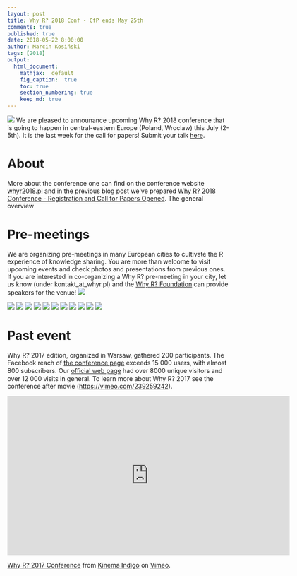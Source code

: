 ```yaml
---
layout: post
title: Why R? 2018 Conf - CfP ends May 25th
comments: true
published: true
date: 2018-05-22 8:00:00
author: Marcin Kosiński
tags: [2018]
output:
  html_document:
    mathjax:  default
    fig_caption:  true
    toc: true
    section_numbering: true
    keep_md: true
---
```


<img src="https://whyr2018.github.io/WhyR2018/img/bg/europe2_mapa_kwiecien_light.jpg" class="fit image"> We are pleased to announance upcoming Why R? 2018 conference that is going to happen in central-eastern Europe (Poland, Wroclaw) this July (2-5th). It is the last week for the call for papers! Submit your talk [here](https://docs.google.com/forms/d/e/1FAIpQLScuvHZO8MRHRWd9h6dZWoGQBwMsQ9Ef5KBTOLlJT9nMUgHaog/viewform).

# About

More about the conference one can find on the conference website [whyr2018.pl](http://whyr2018.pl/) and in the previous blog post we've prepared [Why R? 2018 Conference - Registration and Call for Papers Opened](http://r-addict.com/2018/04/25/WhyR-2018-Registration.html). The general overview 

# Pre-meetings

We are organizing pre-meetings in many European cities to cultivate the R experience of knowledge sharing. You are more than welcome to visit upcoming events and check photos and presentations from previous ones. If you are interested in co-organizing a Why R? pre-meeting in your city, let us know (under kontakt_at_whyr.pl) and the [Why R? Foundation](http://whyr.pl/foundation/#blog) can provide speakers for the venue!
<img src="https://whyr2018.github.io/WhyR2018/img/bg/europe2_mapa_kwiecien_light.jpg" class="fit image">

<img src="/foundation/images/fulls/whyr2018/pre/1.jpeg" class="left image">
<img src="/foundation/images/fulls/whyr2018/pre/2.jpeg" class="right image">
<img src="/foundation/images/fulls/whyr2018/pre/3.jpeg" class="left image">
<img src="/foundation/images/fulls/whyr2018/pre/4.jpeg" class="right image">
<img src="/foundation/images/fulls/whyr2018/pre/5.jpeg" class="left image">
<img src="/foundation/images/fulls/whyr2018/pre/6.jpg"  class="right image">
<img src="/foundation/images/fulls/whyr2018/pre/7.jpg"  class="left image">
<img src="/foundation/images/fulls/whyr2018/pre/8.jpg"  class="right image">
<img src="/foundation/images/fulls/whyr2018/pre/9.jpg"  class="left image">
<img src="/foundation/images/fulls/whyr2018/pre/10.jpg" class="right image">
<img src="/foundation/images/fulls/whyr2018/pre/11.jpg" class="fit image">

# Past event

Why R? 2017 edition, organized in Warsaw, gathered 200 participants. The Facebook reach of [the conference page](https://www.facebook.com/whyRconf/) exceeds 15 000 users, with almost 800 subscribers. Our [oﬃcial web page](http://whyr.pl) had over 8000 unique visitors and over 12 000 visits in general. To learn more about Why R? 2017 see the conference after movie (https://vimeo.com/239259242).

<iframe src="https://player.vimeo.com/video/239259242" width="640" height="360" frameborder="0" webkitallowfullscreen mozallowfullscreen allowfullscreen></iframe>
<p><a href="https://vimeo.com/239259242">Why R? 2017 Conference</a> from <a href="https://vimeo.com/kinemaindigo">Kinema Indigo</a> on <a href="https://vimeo.com">Vimeo</a>.</p>
